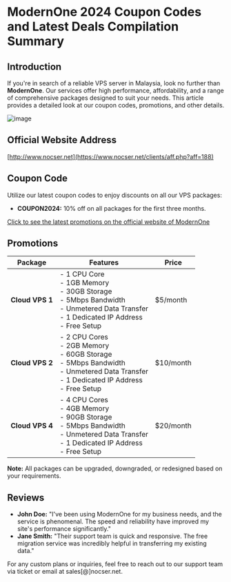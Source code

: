 # ModernOne 2024 Coupon Codes and Latest Deals Compilation Summary

## Introduction
If you're in search of a reliable VPS server in Malaysia, look no further than **ModernOne**. Our services offer high performance, affordability, and a range of comprehensive packages designed to suit your needs. This article provides a detailed look at our coupon codes, promotions, and other details.

![image](https://github.com/greavergfzze/ModernOne/assets/167760126/8e002587-bfb7-446b-8a3b-040014853c8e)

## Official Website Address
[http://www.nocser.net](https://www.nocser.net/clients/aff.php?aff=188)

## Coupon Code
Utilize our latest coupon codes to enjoy discounts on all our VPS packages:

- **COUPON2024:** 10% off on all packages for the first three months.

[Click to see the latest promotions on the official website of ModernOne](https://www.nocser.net/clients/aff.php?aff=188)

## Promotions

| Package        | Features                                                        | Price          |
|----------------|----------------------------------------------------------------|----------------|
| **Cloud VPS 1** | - 1 CPU Core<br>- 1GB Memory<br>- 30GB Storage<br>- 5Mbps Bandwidth<br>- Unmetered Data Transfer<br>- 1 Dedicated IP Address<br>- Free Setup | $5/month       |
| **Cloud VPS 2** | - 2 CPU Cores<br>- 2GB Memory<br>- 60GB Storage<br>- 5Mbps Bandwidth<br>- Unmetered Data Transfer<br>- 1 Dedicated IP Address<br>- Free Setup | $10/month      |
| **Cloud VPS 4** | - 4 CPU Cores<br>- 4GB Memory<br>- 90GB Storage<br>- 5Mbps Bandwidth<br>- Unmetered Data Transfer<br>- 1 Dedicated IP Address<br>- Free Setup | $20/month      |

**Note:** All packages can be upgraded, downgraded, or redesigned based on your requirements.

## Reviews
- **John Doe:** "I've been using ModernOne for my business needs, and the service is phenomenal. The speed and reliability have improved my site's performance significantly."
- **Jane Smith:** "Their support team is quick and responsive. The free migration service was incredibly helpful in transferring my existing data."

For any custom plans or inquiries, feel free to reach out to our support team via ticket or email at sales[@]nocser.net.
